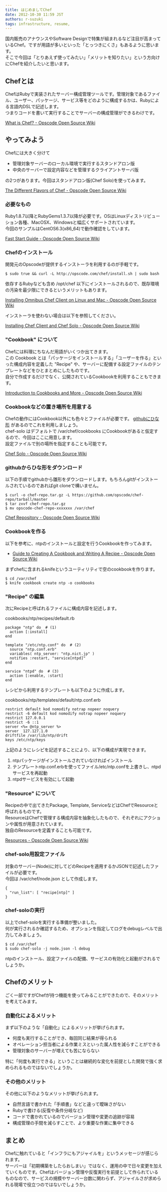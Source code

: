 ```yaml
---
title: はじめましてChef
date: 2012-10-30 11:59 JST
authors: r-suzuki
tags: infrastructure, resume, 
---
```

<p>国内販売のアナウンスやSoftware Designで特集が組まれるなど注目が高まっているChef。ですが用語が多いといった「とっつきにくさ」もあるように思います。<br />
そこで今回は「とりあえず使ってみたい」「メリットを知りたい」という方向けにChefを紹介したいと思います。</p>

<!--more-->

<h2>Chefとは</h2>

<p>ChefはRubyで実装されたサーバー構成管理ツールです。管理対象であるファイル、ユーザー、パッケージ、サービス等をどのように構成するかは、Rubyによる言語内DSLで記述します。<br />
つまりコードを書いて実行することでサーバーの構成管理ができるわけです。</p>

<p><a href="http://wiki.opscode.com/pages/viewpage.action?pageId=7274862">What is Chef? - Opscode Open Source Wiki</a></p>

<h2>やってみよう</h2>

<p>Chefには大きく分けて</p>

<ul>
<li>管理対象サーバーのローカル環境で実行するスタンドアロン版</li>
<li>中央のサーバーで設定内容などを管理するクライアントサーバ版</li>
</ul>

<p>の2つがあります。今回はスタンドアロン版(Chef Solo)を使ってみます。</p>

<p><a href="http://wiki.opscode.com/display/chef/The+Different+Flavors+of+Chef">The Different Flavors of Chef - Opscode Open Source Wiki</a></p>

<h3>必要なもの</h3>

<p>Ruby1.8.7以降とRubyGems1.3.7以降が必要です。OSはLinuxディストリビューション各種、MacOSX、Windowsと幅広くサポートされています。<br />
今回のサンプルはCentOS6.3(x86_64)で動作確認をしています。</p>

<p><a href="http://wiki.opscode.com/display/chef/Fast+Start+Guide">Fast Start Guide - Opscode Open Source Wiki</a></p>

<h3>Chefのインストール</h3>

<p>開発元のOpscodeが提供するインストーラを利用するのが手軽です。</p>

```
$ sudo true && curl -L http://opscode.com/chef/install.sh | sudo bash

```

<p>依存するRubyなども含め /opt/chef 以下にインストールされるので、既存環境の汚染を最少限にできるというメリットもあります。</p>

<p><a href="http://wiki.opscode.com/display/chef/Installing+Omnibus+Chef+Client+on+Linux+and+Mac">Installing Omnibus Chef Client on Linux and Mac - Opscode Open Source Wiki</a></p>

<p>インストーラを使わない場合は以下を参照してください。</p>

<p><a href="http://wiki.opscode.com/display/chef/Installing+Chef+Client+and+Chef+Solo">Installing Chef Client and Chef Solo - Opscode Open Source Wiki</a></p>

<h3>"Cookbook" について</h3>

<p>Chefには料理にちなんだ用語がいくつか出てきます。<br />
この Cookbook とは「パッケージをインストールする」「ユーザーを作る」といった構成内容を定義した "Recipe" や、サーバーに配備する設定ファイルのテンプレートなどをひとまとめにしたものです。<br />
自分で作成するだけでなく、公開されているCookbookを利用することもできます。</p>

<p><a href="http://wiki.opscode.com/display/chef/Introduction+to+Cookbooks+and+More">Introduction to Cookbooks and More - Opscode Open Source Wiki</a></p>

<h3>Cookbookなどの置き場所を用意する</h3>

<p>Chefの動作にはCookbook以外にも色々とファイルが必要です。 <a href="https://github.com/opscode/chef-repo">githubにひな形</a> があるのでこれを利用しましょう。<br />
chef-solo はデフォルトで /var/chef/cookbooks にCookbookがあると仮定するので、今回はここに用意します。<br />
設定ファイルで別の場所を指定することも可能です。</p>

<p><a href="http://wiki.opscode.com/display/chef/Chef+Solo">Chef Solo - Opscode Open Source Wiki</a></p>

<h3>githubからひな形をダウンロード</h3>

<p>以下の手順でgithubから雛形をダウンロードします。もちろんgitがインストールされているのであればgit cloneで構いません。</p>

```
$ curl -o chef-repo.tar.gz -L https://github.com/opscode/chef-repo/tarball/master
$ tar zxvf chef-repo.tar.gz
$ mv opscode-chef-repo-xxxxxxx /var/chef

```

<p><a href="http://wiki.opscode.com/display/chef/Chef+Repository">Chef Repository - Opscode  Open Source Wiki</a></p>

<h3>Cookbookを作る</h3>

<p>以下を参考に、ntpのインストールと設定を行うCookbookを作ってみます。</p>

<ul>
<li><a href="http://wiki.opscode.com/display/chef/Guide+to+Creating+A+Cookbook+and+Writing+A+Recipe">Guide to Creating A Cookbook and Writing A Recipe - Opscode Open Source Wiki</a></li>
</ul>

<p>まずchefに含まれるknifeというユーティリティで空のcookbookを作ります。</p>

```
$ cd /var/chef
$ knife cookbook create ntp -o cookbooks

```

<h3>"Recipe" の編集</h3>

<p>次にRecipeと呼ばれるファイルに構成内容を記述します。</p>

<p>cookbooks/ntp/recipes/default.rb</p>

```
package "ntp" do  # (1)
  action [:install]
end

template "/etc/ntp.conf" do  # (2)
  source "ntp.conf.erb"
  variables( ntp_server: "ntp.nict.jp" )
  notifies :restart, "service[ntpd]"
end

service "ntpd" do  # (3)
  action [:enable, :start]
end

```

<p>レシピから利用するテンプレートも以下のように作成します。</p>

<p>cookbooks/ntp/templates/default/ntp.conf.erb</p>

```
restrict default kod nomodify notrap nopeer noquery
restrict -6 default kod nomodify notrap nopeer noquery
restrict 127.0.0.1
restrict -6 ::1
server <%= @ntp_server %>
server  127.127.1.0
driftfile /var/lib/ntp/drift
keys /etc/ntp/keys

```

<p>上記のようにレシピを記述することにより、以下の構成が実現できます。</p>

<ol>
<li>ntpパッケージがインストールされていなければインストール</li>
<li>テンプレートntp.conf.erbを使ってファイル/etc/ntp.confを上書きし、ntpdサービスを再起動</li>
<li>ntpdサービスを有効にして起動</li>
</ol>

<h3>"Resource" について</h3>

<p>Recipeの中で出てきたPackage, Template, ServiceなどはChefでResourceと呼ばれるものです。<br />
ResourceはChefで管理する構成内容を抽象化したもので、それぞれにアクションや属性が用意されています。<br />
独自のResourceを定義することも可能です。</p>

<p><a href="http://wiki.opscode.com/display/chef/Resources">Resources - Opscode Open Source Wiki</a></p>

<h3>chef-solo用設定ファイル</h3>

<p>対象のサーバー(Node)に対してどのRecipeを適用するかJSONで記述したファイルが必要です。<br />
今回は /var/chef/node.json として作成します。</p>

```
{
  "run_list": [ "recipe[ntp]" ]
}

```

<h3>chef-soloの実行</h3>

<p>以上でchef-soloを実行する準備が整いました。<br />
何が実行されるか確認するため、オプションを指定してログをdebugレベルで出力してみましょう。</p>

```
$ cd /var/chef
$ sudo chef-solo -j node.json -l debug

```

<p>ntpのインストール、設定ファイルの配備、サービスの有効化と起動がされるでしょうか。</p>

<h2>Chefのメリット</h2>

<p>ごく一部ですがChefが持つ機能を使ってみることができたので、そのメリットを考えてみます。</p>

<h3>自動化によるメリット</h3>

<p>まず以下のような「自動化」によるメリットが挙げられます。</p>

<ul>
<li>何度も実行することができ、毎回同じ結果が得られる</li>
<li>オペレーション担当者による作業ミスといった属人性を減らすことができる</li>
<li>管理対象のサーバーが増えても苦にならない</li>
</ul>

<p>特に「何度も実行できる」ということは継続的な変化を前提とした開発で強く求められるものではないでしょうか。</p>

<h3>その他のメリット</h3>

<p>その他に以下のようなメリットが挙げられます。</p>

<ul>
<li>自然言語で書かれた「手順書」などと違って曖昧さがない</li>
<li>Rubyで書ける(反復や条件分岐など)</li>
<li>コードで書かれているのでバージョン管理や変更の追跡が容易</li>
<li>構成管理の手間を減らすことで、より重要な作業に集中できる</li>
</ul>

<h2>まとめ</h2>

<p>Chefに触れていると「インフラにもアジャイルを」というメッセージが感じられます。<br />
サーバーは「初期構築をしたらおしまい」ではなく、運用の中で日々変更を加えていくものです。Chefはバージョン管理や反復実行を前提として作られているものなので、サービスの規模やサーバー台数に関わらず、アジャイルさが求められる現場で役立つのではないでしょうか。</p>
